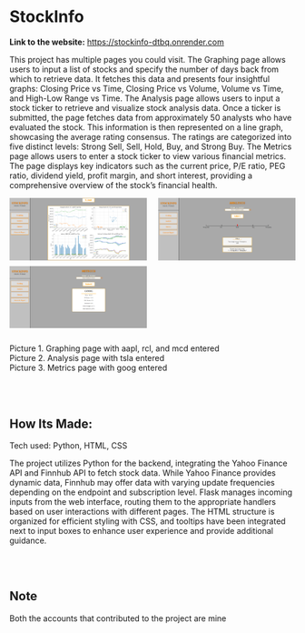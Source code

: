 # StockInfo

**Link to the website:** https://stockinfo-dtbq.onrender.com

This project has multiple pages you could visit. The Graphing page allows users to input a list of stocks and specify the number of days back from which to retrieve data. It fetches this data and presents four insightful graphs: Closing Price vs Time, Closing Price vs Volume, Volume vs Time, and High-Low Range vs Time. The Analysis page allows users to input a stock ticker to retrieve and visualize stock analysis data. Once a ticker is submitted, the page fetches data from approximately 50 analysts who have evaluated the stock. This information is then represented on a line graph, showcasing the average rating consensus. The ratings are categorized into five distinct levels: Strong Sell, Sell, Hold, Buy, and Strong Buy. The Metrics page allows users to enter a stock ticker to view various financial metrics. The page displays key indicators such as the current price, P/E ratio, PEG ratio, dividend yield, profit margin, and short interest, providing a comprehensive overview of the stock’s financial health.
 <!-- The Generate Report page enables users to input a list of stocks for evaluation. Based on specific metrics, it assesses each stock and categorizes it as Strong Buy, Buy, Maybe, or No Buy. The results are compiled into a downloadable CSV file, accessible via a button that appears once the report is generated. -->

<div style="display: flex; flex-wrap: wrap; justify-content: space-between;">
    <img src="docs/Screenshot 2024-08-14 121529.png" alt="Graph 1" style="width: 48%; margin-bottom: 10px;" />
    <img src="docs/Screenshot 2024-08-14 121549.png" alt="Graph 2" style="width: 48%; margin-bottom: 10px;" />
    <img src="docs/Screenshot 2024-08-14 121611.png" alt="Graph 3" style="width: 48%; margin-bottom: 10px;" />
    <!-- <img src="docs/Screenshot 2024-08-14 121629.png" alt="Graph 4" style="width: 48%; margin-bottom: 10px;" /> -->
</div>

<br>
Picture 1. Graphing page with aapl, rcl, and mcd entered <br>
Picture 2. Analysis page with tsla entered <br>
Picture 3. Metrics page with goog entered <br>
<!-- Picture 4. Generate Reports page after input was entered -->

<br><br>
## How Its Made:

Tech used: Python, HTML, CSS

The project utilizes Python for the backend, integrating the Yahoo Finance API and Finnhub API to fetch stock data. While Yahoo Finance provides dynamic data, Finnhub may offer data with varying update frequencies depending on the endpoint and subscription level. Flask manages incoming inputs from the web interface, routing them to the appropriate handlers based on user interactions with different pages. The HTML structure is organized for efficient styling with CSS, and tooltips have been integrated next to input boxes to enhance user experience and provide additional guidance.

<br><br>
## Note

Both the accounts that contributed to the project are mine
